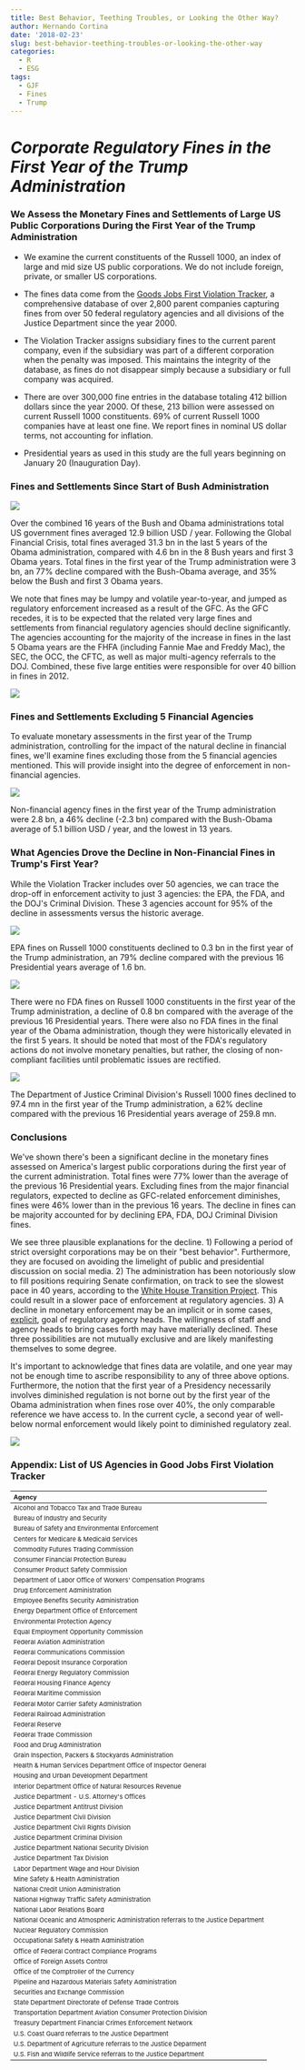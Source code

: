 ```yaml
---
title: Best Behavior, Teething Troubles, or Looking the Other Way?
author: Hernando Cortina
date: '2018-02-23'
slug: best-behavior-teething-troubles-or-looking-the-other-way
categories:
  - R
  - ESG
tags:
  - GJF
  - Fines
  - Trump
---
```


# *Corporate Regulatory Fines in the First Year of the Trump Administration*


### We Assess the Monetary Fines and Settlements of Large US Public Corporations During the First Year of the Trump Administration

- We examine the current constituents of the Russell 1000, an index of large and mid size US public corporations.  We do not include foreign, private, or smaller US corporations.

- The fines data come from the [Goods Jobs First Violation Tracker](https://www.goodjobsfirst.org/violation-tracker), a comprehensive database of over 2,800 parent companies capturing fines from over 50 federal regulatory agencies and all divisions of the Justice Department since the year 2000.

- The Violation Tracker assigns subsidiary fines to the current parent company, even if the subsidiary was part of a different corporation when the penalty was imposed. This maintains the integrity of the database, as fines do not disappear simply because a subsidiary or full company was acquired.

- There are over 300,000 fine entries in the database totaling 412 billion dollars since the year 2000. Of these, 213 billion were assessed on current Russell 1000 constituents. 69% of current Russell 1000 companies have at least one fine.  We report fines in nominal US dollar terms, not accounting for inflation.

- Presidential years as used in this study are the full years beginning on January 20 (Inauguration Day).

### Fines and Settlements Since Start of Bush Administration

<img src="/images/lookingtheotherwayblog_files/figure-html/trend-1.png" style="display: block; margin: auto;" />

Over the combined 16 years of the Bush and Obama administrations total US government fines averaged 12.9 billion USD / year. Following the Global Financial Crisis, total fines averaged 31.3 bn in the last 5 years of the Obama administration, compared with 4.6 bn in the 8 Bush years and first 3 Obama years. Total fines in the first year of the Trump administration were 3 bn, an 77% decline compared with the Bush-Obama average, and 35% below the Bush and first 3 Obama years.

We note that fines may be lumpy and volatile year-to-year, and jumped as regulatory enforcement increased as a result of the GFC.  As the GFC recedes, it is to be expected that the related very large fines and settlements from financial regulatory agencies should decline significantly. The agencies accounting for the majority of the increase in fines in the last 5 Obama years are the FHFA (including Fannie Mae and Freddy Mac), the SEC, the OCC, the CFTC, as well as major multi-agency referrals to the DOJ.  Combined, these five large entities were responsible for over 40 billion in fines in 2012.

![](/images/lookingtheotherwayblog_files/figure-html/fin-1.png)

### Fines and Settlements Excluding 5 Financial Agencies

To evaluate monetary assessments in the first year of the Trump administration, controlling for the impact of the natural decline in financial fines, we'll examine fines excluding those from the 5 financial agencies mentioned. This will provide insight into the degree of enforcement in non-financial agencies.

<img src="/images/lookingtheotherwayblog_files/figure-html/nonfin-1.png" style="display: block; margin: auto;" />

Non-financial agency fines in the first year of the Trump administration were 2.8 bn, a 46% decline (-2.3 bn) compared with the Bush-Obama average of 5.1 billion USD / year, and the lowest in 13 years. 

### What Agencies Drove the Decline in Non-Financial Fines in Trump's First Year?

While the Violation Tracker includes over 50 agencies, we can trace the drop-off in enforcement activity to just 3 agencies: the EPA, the FDA, and the DOJ's Criminal Division.  These 3 agencies account for 95% of the decline in assessments versus the historic average.


<img src="/images/lookingtheotherwayblog_files/figure-html/epa-1.png" style="display: block; margin: auto;" />

EPA fines on Russell 1000 constituents declined to 0.3 bn in the first year of the Trump administration, an 79% decline compared with the previous 16 Presidential years average of 1.6 bn.

<img src="/images/lookingtheotherwayblog_files/figure-html/fda-1.png" style="display: block; margin: auto;" />

There were no FDA fines on Russell 1000 constituents in the first year of the Trump administration, a decline of 0.8 bn compared with the average of the previous 16 Presidential years.  There were also no FDA fines in the final year of the Obama administration, though they were historically elevated in the first 5 years.  It should be noted that most of the FDA's regulatory actions do not involve monetary penalties, but rather, the closing of non-compliant facilities until problematic issues are rectified. 


<img src="/images/lookingtheotherwayblog_files/figure-html/dojc-1.png" style="display: block; margin: auto;" />

The Department of Justice Criminal Division's Russell 1000 fines declined to 97.4 mn in the first year of the Trump administration, a 62% decline compared with the previous 16 Presidential years average of 259.8 mn.

### Conclusions
We've shown there's been a significant decline in the monetary fines assessed on America's largest public corporations during the first year of the current administration. Total fines were 77% lower than the average of the previous 16 Presidential years.  Excluding fines from the major financial regulators, expected to decline as GFC-related enforcement diminishes, fines were 46% lower than in the previous 16 years.  The decline in fines can be majority accounted for by declining EPA, FDA, DOJ Criminal Division fines.

We see three plausible explanations for the decline.  1) Following a period of strict oversight corporations may be on their "best behavior". Furthermore, they are focused on avoiding the limelight of public and presidential discussion on social media. 2) The administration has been notoriously slow to fill positions requiring Senate confirmation, on track to see the slowest pace in 40 years, according to the [White House Transition Project](http://whitehousetransitionproject.org/appointments/).  This could result in a slower pace of enforcement at regulatory agencies. 3) A decline in monetary enforcement may be an implicit or in some cases, [explicit](https://www.epa.gov/home/back-basics-agenda), goal of regulatory agency heads.  The willingness of staff and agency heads to bring cases forth may have materially declined.  These three possibilities are not mutually exclusive and are likely manifesting themselves to some degree.  

It's important to acknowledge that fines data are volatile, and one year may not be enough time to ascribe responsibility to any of three above options. Furthermore, the notion that the first year of a Presidency necessarily involves diminished regulation is not borne out by the first year of the Obama administration when fines rose over 40%, the only comparable reference we have access to. In the current cycle, a second year of well-below normal enforcement would likely point to diminished regulatory zeal.

<img src="/images/lookingtheotherwayblog_files/figure-html/ccl-1.png" style="display: block; margin: auto;" />


### Appendix: List of US Agencies in Good Jobs First Violation Tracker
<table class="table table-striped table-hover table-condensed" style="font-size: 11px; margin-left: auto; margin-right: auto;">
 <thead>
  <tr>
   <th style="text-align:left;"> Agency </th>
  </tr>
 </thead>
<tbody>
  <tr>
   <td style="text-align:left;"> Alcohol and Tobacco Tax and Trade Bureau </td>
  </tr>
  <tr>
   <td style="text-align:left;"> Bureau of Industry and Security </td>
  </tr>
  <tr>
   <td style="text-align:left;"> Bureau of Safety and Environmental Enforcement </td>
  </tr>
  <tr>
   <td style="text-align:left;"> Centers for Medicare &amp; Medicaid Services </td>
  </tr>
  <tr>
   <td style="text-align:left;"> Commodity Futures Trading Commission </td>
  </tr>
  <tr>
   <td style="text-align:left;"> Consumer Financial Protection Bureau </td>
  </tr>
  <tr>
   <td style="text-align:left;"> Consumer Product Safety Commission </td>
  </tr>
  <tr>
   <td style="text-align:left;"> Department of Labor Office of Workers' Compensation Programs </td>
  </tr>
  <tr>
   <td style="text-align:left;"> Drug Enforcement Administration </td>
  </tr>
  <tr>
   <td style="text-align:left;"> Employee Benefits Security Administration </td>
  </tr>
  <tr>
   <td style="text-align:left;"> Energy Department Office of Enforcement </td>
  </tr>
  <tr>
   <td style="text-align:left;"> Environmental Protection Agency </td>
  </tr>
  <tr>
   <td style="text-align:left;"> Equal Employment Opportunity Commission </td>
  </tr>
  <tr>
   <td style="text-align:left;"> Federal Aviation Administration </td>
  </tr>
  <tr>
   <td style="text-align:left;"> Federal Communications Commission </td>
  </tr>
  <tr>
   <td style="text-align:left;"> Federal Deposit Insurance Corporation </td>
  </tr>
  <tr>
   <td style="text-align:left;"> Federal Energy Regulatory Commission </td>
  </tr>
  <tr>
   <td style="text-align:left;"> Federal Housing Finance Agency </td>
  </tr>
  <tr>
   <td style="text-align:left;"> Federal Maritime Commission </td>
  </tr>
  <tr>
   <td style="text-align:left;"> Federal Motor Carrier Safety Administration </td>
  </tr>
  <tr>
   <td style="text-align:left;"> Federal Railroad Administration </td>
  </tr>
  <tr>
   <td style="text-align:left;"> Federal Reserve </td>
  </tr>
  <tr>
   <td style="text-align:left;"> Federal Trade Commission </td>
  </tr>
  <tr>
   <td style="text-align:left;"> Food and Drug Administration </td>
  </tr>
  <tr>
   <td style="text-align:left;"> Grain Inspection, Packers &amp; Stockyards Administration </td>
  </tr>
  <tr>
   <td style="text-align:left;"> Health &amp; Human Services Department Office of Inspector General </td>
  </tr>
  <tr>
   <td style="text-align:left;"> Housing and Urban Development Department </td>
  </tr>
  <tr>
   <td style="text-align:left;"> Interior Department Office of Natural Resources Revenue </td>
  </tr>
  <tr>
   <td style="text-align:left;"> Justice Department - U.S. Attorney's Offices </td>
  </tr>
  <tr>
   <td style="text-align:left;"> Justice Department Antitrust Division </td>
  </tr>
  <tr>
   <td style="text-align:left;"> Justice Department Civil Division </td>
  </tr>
  <tr>
   <td style="text-align:left;"> Justice Department Civil Rights Division </td>
  </tr>
  <tr>
   <td style="text-align:left;"> Justice Department Criminal Division </td>
  </tr>
  <tr>
   <td style="text-align:left;"> Justice Department National Security Division </td>
  </tr>
  <tr>
   <td style="text-align:left;"> Justice Department Tax Division </td>
  </tr>
  <tr>
   <td style="text-align:left;"> Labor Department Wage and Hour Division </td>
  </tr>
  <tr>
   <td style="text-align:left;"> Mine Safety &amp; Health Administration </td>
  </tr>
  <tr>
   <td style="text-align:left;"> National Credit Union Administration </td>
  </tr>
  <tr>
   <td style="text-align:left;"> National Highway Traffic Safety Administration </td>
  </tr>
  <tr>
   <td style="text-align:left;"> National Labor Relations Board </td>
  </tr>
  <tr>
   <td style="text-align:left;"> National Oceanic and Atmospheric Administration referrals to the Justice Department </td>
  </tr>
  <tr>
   <td style="text-align:left;"> Nuclear Regulatory Commission </td>
  </tr>
  <tr>
   <td style="text-align:left;"> Occupational Safety &amp; Health Administration </td>
  </tr>
  <tr>
   <td style="text-align:left;"> Office of Federal Contract Compliance Programs </td>
  </tr>
  <tr>
   <td style="text-align:left;"> Office of Foreign Assets Control </td>
  </tr>
  <tr>
   <td style="text-align:left;"> Office of the Comptroller of the Currency </td>
  </tr>
  <tr>
   <td style="text-align:left;"> Pipeline and Hazardous Materials Safety Administration </td>
  </tr>
  <tr>
   <td style="text-align:left;"> Securities and Exchange Commission </td>
  </tr>
  <tr>
   <td style="text-align:left;"> State Department Directorate of Defense Trade Controls </td>
  </tr>
  <tr>
   <td style="text-align:left;"> Transportation Department Aviation Consumer Protection Division </td>
  </tr>
  <tr>
   <td style="text-align:left;"> Treasury Department Financial Crimes Enforcement Network </td>
  </tr>
  <tr>
   <td style="text-align:left;"> U.S. Coast Guard referrals to the Justice Department </td>
  </tr>
  <tr>
   <td style="text-align:left;"> U.S. Department of Agriculture referrals to the Justice Deparment </td>
  </tr>
  <tr>
   <td style="text-align:left;"> U.S. Fish and Wildlife Service referrals to the Justice Department </td>
  </tr>
</tbody>
</table>
